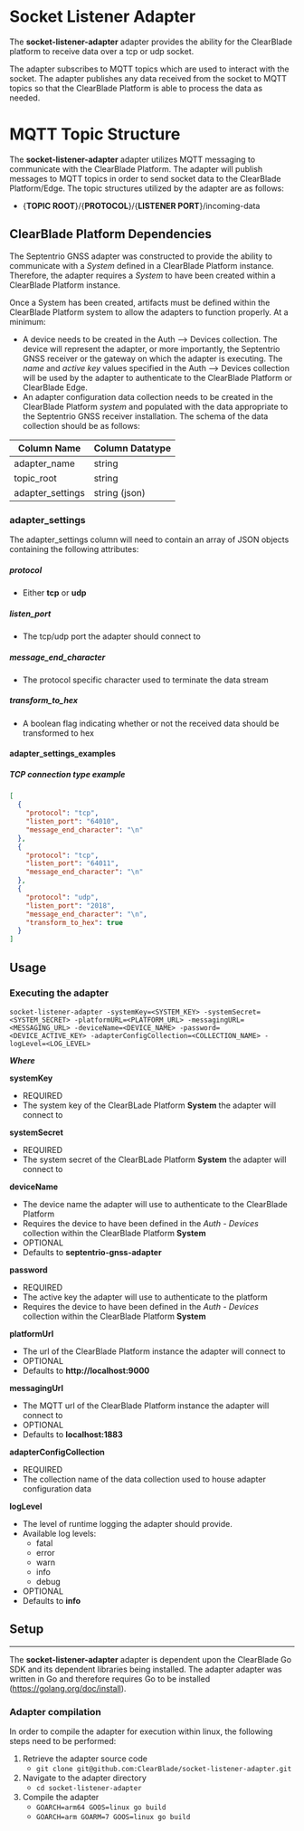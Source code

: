 # Socket Listener Adapter

The __socket-listener-adapter__ adapter provides the ability for the ClearBlade platform to receive data over a tcp or udp socket.

The adapter subscribes to MQTT topics which are used to interact with the socket. The adapter publishes any data received from the socket to MQTT topics so that the ClearBlade Platform is able to process the data as needed.

# MQTT Topic Structure
The __socket-listener-adapter__ adapter utilizes MQTT messaging to communicate with the ClearBlade Platform. The adapter will publish messages to MQTT topics in order to send socket data to the ClearBlade Platform/Edge. The topic structures utilized by the adapter are as follows:

  * {__TOPIC ROOT__}/{__PROTOCOL__}/{__LISTENER PORT__}/incoming-data

## ClearBlade Platform Dependencies
The Septentrio GNSS adapter was constructed to provide the ability to communicate with a _System_ defined in a ClearBlade Platform instance. Therefore, the adapter requires a _System_ to have been created within a ClearBlade Platform instance.

Once a System has been created, artifacts must be defined within the ClearBlade Platform system to allow the adapters to function properly. At a minimum: 

  * A device needs to be created in the Auth --> Devices collection. The device will represent the adapter, or more importantly, the Septentrio GNSS receiver or the gateway on which the adapter is executing. The _name_ and _active key_ values specified in the Auth --> Devices collection will be used by the adapter to authenticate to the ClearBlade Platform or ClearBlade Edge. 
  * An adapter configuration data collection needs to be created in the ClearBlade Platform _system_ and populated with the data appropriate to the Septentrio GNSS receiver installation. The schema of the data collection should be as follows:


| Column Name      | Column Datatype |
| ---------------- | --------------- |
| adapter_name     | string          |
| topic_root       | string          |
| adapter_settings | string (json)   |

### adapter_settings
The adapter_settings column will need to contain an array of JSON objects containing the following attributes:

##### protocol
* Either __tcp__ or __udp__

##### listen_port
* The tcp/udp port the adapter should connect to

##### message_end_character
* The protocol specific character used to terminate the data stream

##### transform_to_hex
* A boolean flag indicating whether or not the received data should be transformed to hex

#### adapter_settings_examples

##### TCP connection type example
```json
[
  {
    "protocol": "tcp",
    "listen_port": "64010",
    "message_end_character": "\n"
  },
  {
    "protocol": "tcp",
    "listen_port": "64011",
    "message_end_character": "\n"
  },
  {
    "protocol": "udp",
    "listen_port": "2018",
    "message_end_character": "\n",
    "transform_to_hex": true
  }
]
```

## Usage

### Executing the adapter

`socket-listener-adapter -systemKey=<SYSTEM_KEY> -systemSecret=<SYSTEM_SECRET> -platformURL=<PLATFORM_URL> -messagingURL=<MESSAGING_URL> -deviceName=<DEVICE_NAME> -password=<DEVICE_ACTIVE_KEY> -adapterConfigCollection=<COLLECTION_NAME> -logLevel=<LOG_LEVEL>`

   __*Where*__ 

   __systemKey__
  * REQUIRED
  * The system key of the ClearBLade Platform __System__ the adapter will connect to

   __systemSecret__
  * REQUIRED
  * The system secret of the ClearBLade Platform __System__ the adapter will connect to
   
   __deviceName__
  * The device name the adapter will use to authenticate to the ClearBlade Platform
  * Requires the device to have been defined in the _Auth - Devices_ collection within the ClearBlade Platform __System__
  * OPTIONAL
  * Defaults to __septentrio-gnss-adapter__
   
   __password__
  * REQUIRED
  * The active key the adapter will use to authenticate to the platform
  * Requires the device to have been defined in the _Auth - Devices_ collection within the ClearBlade Platform __System__
   
   __platformUrl__
  * The url of the ClearBlade Platform instance the adapter will connect to
  * OPTIONAL
  * Defaults to __http://localhost:9000__

   __messagingUrl__
  * The MQTT url of the ClearBlade Platform instance the adapter will connect to
  * OPTIONAL
  * Defaults to __localhost:1883__

   __adapterConfigCollection__
  * REQUIRED 
  * The collection name of the data collection used to house adapter configuration data

   __logLevel__
  * The level of runtime logging the adapter should provide.
  * Available log levels:
    * fatal
    * error
    * warn
    * info
    * debug
  * OPTIONAL
  * Defaults to __info__

## Setup
---
The __socket-listener-adapter__  adapter is dependent upon the ClearBlade Go SDK and its dependent libraries being installed. The adapter adapter was written in Go and therefore requires Go to be installed (https://golang.org/doc/install).

### Adapter compilation
In order to compile the adapter for execution within linux, the following steps need to be performed:

 1. Retrieve the adapter source code  
    * ```git clone git@github.com:ClearBlade/socket-listener-adapter.git```
 2. Navigate to the adapter directory  
    * ```cd socket-listener-adapter```
 4. Compile the adapter
    * ```GOARCH=arm64 GOOS=linux go build```
    * ```GOARCH=arm GOARM=7 GOOS=linux go build```
